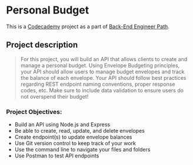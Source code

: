 # Personal Budget

This is a [Codecademy](https://www.codecademy.com/projects/portfolio/personal-budget) project as a part of [Back-End Engineer Path](https://www.codecademy.com/learn/paths/back-end-engineer-career-path).

## Project description

> For this project, you will build an API that allows clients to create and manage a personal budget. Using Envelope Budgeting principles, your API should allow users to manage budget envelopes and track the balance of each envelope. Your API should follow best practices regarding REST endpoint naming conventions, proper response codes, etc. Make sure to include data validation to ensure users do not overspend their budget!

### Project Objectives:

- Build an API using Node.js and Express
- Be able to create, read, update, and delete envelopes
- Create endpoint(s) to update envelope balances
- Use Git version control to keep track of your work
- Use the command line to navigate your files and folders
- Use Postman to test API endpoints
